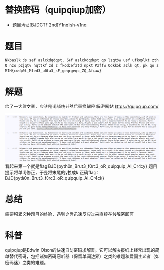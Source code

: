 # 替换密码（quipqiup加密）
- 题目地址[BJDCTF 2nd]Y1nglish-y1ng

# 题目
```python
Nkbaslk ds sef aslckdqdqst. Sef aslckdqdqst qo lzqtbw usf ufkoplkt zth oscpslsfko. Dpkfk zfk uqjk dwcko su dscqao qt dpqo aslckdqdqst, kzap su npqap qo jkfw mzoqa. Qu wse zfk qtdkfkodkh qt tkdnsfw okaefqdw, nkbaslk ds czfdqaqczdk. Bkd lk dkbb wse z odsfw.
Q nzo pzjqtv hqttkf zd z fkodzefztd npkt Pzffw Odkkbk azlk qt, pk qo z Izcztkok ufsl Izczt med tsn pk qo tsd bqjqtv qt Izczt, lzwmk Pzffw qot'd z Izcztkok tzlk med pk qo fkzbbw z Izcztkok. Pzffw nsfwkh qt z bznwkf'o suuqak wkzfo zvs, med pk qo tsn nsfwqtv zd z mztw. Pk vkdo z vssh ozbzfw, med pk zbnzwo msffsno lstkw ufsl pqo ufqktho zth tkjkf czwo qd mzaw. Pzffw ozn lk zth azlk zthozdzd dpk ozlk dzmbk. Pk pzo tkjkf msffsnkh lstkw ufsl lk. Npqbk pk nzo kzdqtv, Q zowkh pql ds bkth lk &2. Ds lw oefcfqok, pk vzjk lk dpk lstkw qllkhqzdkbw. 'Q pzjk tkjkf msfffsnkh ztw lstkw ufsl wse,' Pzffw ozqh,'os tsn wse azt czw usf lw hqttkf!' Tsn q nqbb vqjk wse npzd wse nztd.
MIH{cwdp0t_Mfed3_u0fa3_sF_geqcgeqc_ZQ_Af4aw}
```

# 解题
给了一大段文章，应该是词频统计然后替换解密
解密网站 https://quipqiup.com/

![alt text](image.png)
看起来第一个就是flag
BJD{pyth0n_Brut3_f0rc3_oR_quipquip_AI_Cr4cy}
题目提示将单词修正，于是将末尾的y换成k
正确flag：
BJD{pyth0n_Brut3_f0rc3_oR_quipquip_AI_Cr4ck}

# 总结 
需要积累这种题目的经验，遇到之后迅速反应过来直接在线解密即可

# 科普
quipqiup是Edwin Olson的快速自动密码求解器。它可以解决报纸上经常出现的简单替代密码，包括诸如密码窃听器（保留单词边界）之类的难题和爱国主义者（如密码迷）之类的难题。